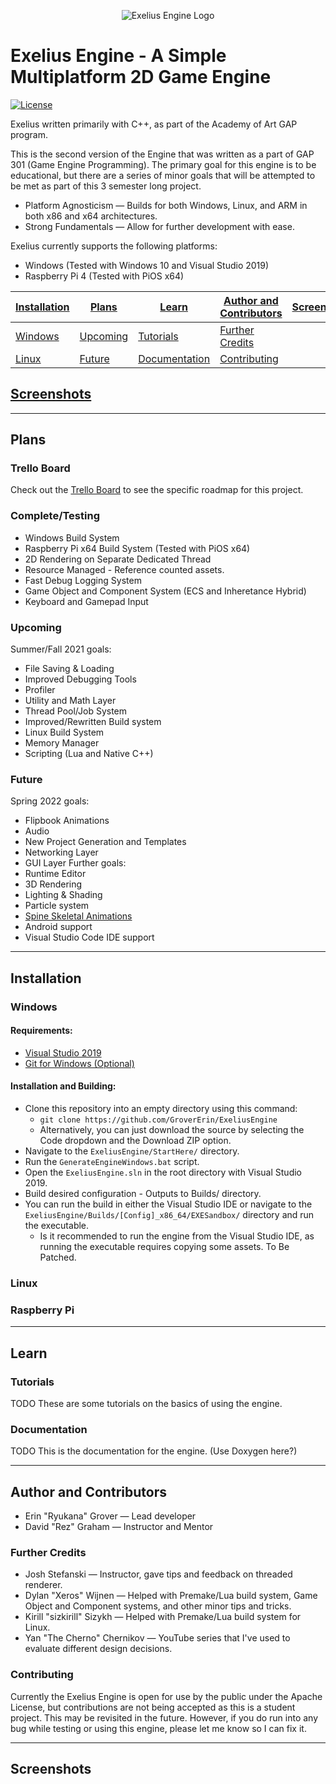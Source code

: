 <p align="center">
  <img src="https://github.com/GroverErin/ExeliusEngine/blob/main/Tools/Images/Exelius_Engine.png?raw=true" alt="Exelius Engine Logo"/>
</p>

# Exelius Engine - A Simple Multiplatform 2D Game Engine
[![License](https://img.shields.io/github/license/GroverErin/ExeliusEngine.svg)](https://github.com/GroverErin/ExeliusEngine/blob/main/LICENSE)

Exelius written primarily with C++, as part of the Academy of Art GAP program.

This is the second version of the Engine that was written as a part of GAP 301 (Game Engine Programming).
The primary goal for this engine is to be educational, but there are a series of minor goals that will be attempted to be met as part of this 3 semester long project.
  - Platform Agnosticism — Builds for both Windows, Linux, and ARM in both x86 and x64 architectures.
  - Strong Fundamentals — Allow for further development with ease.

Exelius currently supports the following platforms:
  - Windows (Tested with Windows 10 and Visual Studio 2019)
  - Raspberry Pi 4 (Tested with PiOS x64)

| [Installation](#installation) | [Plans](#plans)         |  [Learn](#learn)               | [Author and Contributors](#author-and-contributors) | [Screenshots](#screenshots) |
|:------------------------------|-------------------------|--------------------------------|-----------------------------------------------------|-----------------------------|
|[Windows](#windows)            | [Upcoming](#upcoming)   | [Tutorials](#tutorials)        | [Further Credits](#further-credits)                 |                             |
|[Linux](#linux)                | [Future](#future)       | [Documentation](#documentation)| [Contributing](#contributing)                       |                             |

## [Screenshots](#screenshots)
___
## Plans
### Trello Board
Check out the [Trello Board](https://trello.com/b/AYUYeK4x) to see the specific roadmap for this project.
### Complete/Testing
  - Windows Build System
  - Raspberry Pi x64 Build System (Tested with PiOS x64)
  - 2D Rendering on Separate Dedicated Thread
  - Resource Managed - Reference counted assets.
  - Fast Debug Logging System
  - Game Object and Component System (ECS and Inheretance Hybrid)
  - Keyboard and Gamepad Input
### Upcoming
Summer/Fall 2021 goals:
  - File Saving & Loading
  - Improved Debugging Tools
  - Profiler
  - Utility and Math Layer
  - Thread Pool/Job System
  - Improved/Rewritten Build system
  - Linux Build System
  - Memory Manager
  - Scripting (Lua and Native C++)
### Future
Spring 2022 goals:
  - Flipbook Animations
  - Audio
  - New Project Generation and Templates
  - Networking Layer
  - GUI Layer
Further goals:
  - Runtime Editor
  - 3D Rendering
  - Lighting & Shading
  - Particle system
  - [Spine Skeletal Animations](http://esotericsoftware.com)
  - Android support
  - Visual Studio Code IDE support
___
## Installation
### Windows
#### Requirements:
  - [Visual Studio 2019](https://visualstudio.microsoft.com/vs/)
  - [Git for Windows (Optional)](https://gitforwindows.org)
#### Installation and Building:
  - Clone this repository into an empty directory using this command:
    - `git clone https://github.com/GroverErin/ExeliusEngine`
    - Alternatively, you can just download the source by selecting the Code dropdown and the Download ZIP option.
  - Navigate to the `ExeliusEngine/StartHere/` directory.
  - Run the `GenerateEngineWindows.bat` script.
  - Open the `ExeliusEngine.sln` in the root directory with Visual Studio 2019.
  - Build desired configuration - Outputs to Builds/ directory.
  - You can run the build in either the Visual Studio IDE or navigate to the `ExeliusEngine/Builds/[Config]_x86_64/EXESandbox/` directory and run the executable.
    - Is it recommended to run the engine from the Visual Studio IDE, as running the executable requires copying some assets. To Be Patched.
### Linux
### Raspberry Pi
___
## Learn
### Tutorials
TODO
These are some tutorials on the basics of using the engine.
### Documentation
TODO
This is the documentation for the engine. (Use Doxygen here?)
___
## Author and Contributors
  - Erin "Ryukana" Grover — Lead developer
  - David "Rez" Graham — Instructor and Mentor
### Further Credits
  - Josh Stefanski — Instructor, gave tips and feedback on threaded renderer.
  - Dylan "Xeros" Wijnen — Helped with Premake/Lua build system, Game Object and Component systems, and other minor tips and tricks.
  - Kirill "sizkirill" Sizykh — Helped with Premake/Lua build system for Linux.
  - Yan "The Cherno" Chernikov — YouTube series that I've used to evaluate different design decisions.
### Contributing
Currently the Exelius Engine is open for use by the public under the Apache License, but contributions are not being accepted as this is a student project. This may be revisited in the future. However, if you do run into any bug while testing or using this engine, please let me know so I can fix it.
___
## Screenshots
